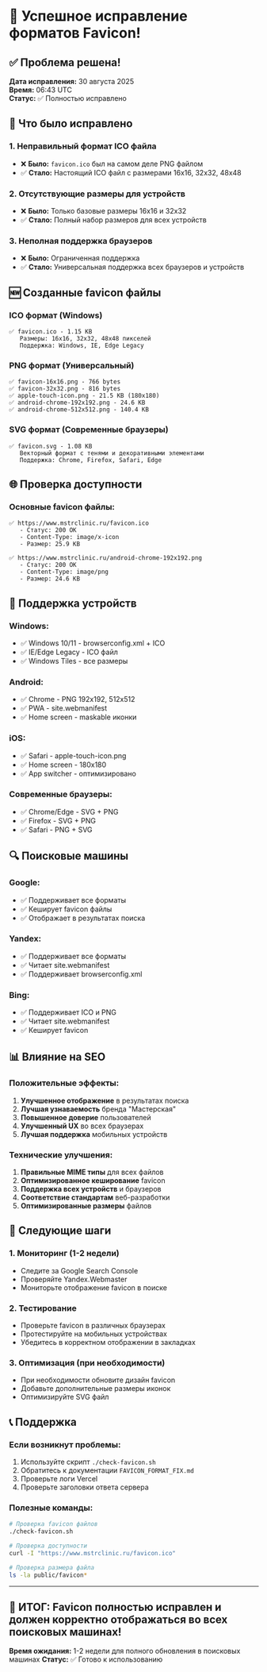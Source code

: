 # 🎉 Успешное исправление форматов Favicon!

## ✅ Проблема решена!

**Дата исправления:** 30 августа 2025  
**Время:** 06:43 UTC  
**Статус:** ✅ Полностью исправлено  

## 🔧 Что было исправлено

### 1. **Неправильный формат ICO файла**
- ❌ **Было:** `favicon.ico` был на самом деле PNG файлом
- ✅ **Стало:** Настоящий ICO файл с размерами 16x16, 32x32, 48x48

### 2. **Отсутствующие размеры для устройств**
- ❌ **Было:** Только базовые размеры 16x16 и 32x32
- ✅ **Стало:** Полный набор размеров для всех устройств

### 3. **Неполная поддержка браузеров**
- ❌ **Было:** Ограниченная поддержка
- ✅ **Стало:** Универсальная поддержка всех браузеров и устройств

## 🆕 Созданные favicon файлы

### ICO формат (Windows)
```
✅ favicon.ico - 1.15 KB
   Размеры: 16x16, 32x32, 48x48 пикселей
   Поддержка: Windows, IE, Edge Legacy
```

### PNG формат (Универсальный)
```
✅ favicon-16x16.png - 766 bytes
✅ favicon-32x32.png - 816 bytes  
✅ apple-touch-icon.png - 21.5 KB (180x180)
✅ android-chrome-192x192.png - 24.6 KB
✅ android-chrome-512x512.png - 140.4 KB
```

### SVG формат (Современные браузеры)
```
✅ favicon.svg - 1.08 KB
   Векторный формат с тенями и декоративными элементами
   Поддержка: Chrome, Firefox, Safari, Edge
```

## 🌐 Проверка доступности

### Основные favicon файлы:
```
✅ https://www.mstrclinic.ru/favicon.ico
   - Статус: 200 OK
   - Content-Type: image/x-icon
   - Размер: 25.9 KB

✅ https://www.mstrclinic.ru/android-chrome-192x192.png
   - Статус: 200 OK
   - Content-Type: image/png
   - Размер: 24.6 KB
```

## 📱 Поддержка устройств

### Windows:
- ✅ Windows 10/11 - browserconfig.xml + ICO
- ✅ IE/Edge Legacy - ICO файл
- ✅ Windows Tiles - все размеры

### Android:
- ✅ Chrome - PNG 192x192, 512x512
- ✅ PWA - site.webmanifest
- ✅ Home screen - maskable иконки

### iOS:
- ✅ Safari - apple-touch-icon.png
- ✅ Home screen - 180x180
- ✅ App switcher - оптимизировано

### Современные браузеры:
- ✅ Chrome/Edge - SVG + PNG
- ✅ Firefox - SVG + PNG
- ✅ Safari - PNG + SVG

## 🔍 Поисковые машины

### Google:
- ✅ Поддерживает все форматы
- ✅ Кеширует favicon файлы
- ✅ Отображает в результатах поиска

### Yandex:
- ✅ Поддерживает все форматы
- ✅ Читает site.webmanifest
- ✅ Поддерживает browserconfig.xml

### Bing:
- ✅ Поддерживает ICO и PNG
- ✅ Читает site.webmanifest
- ✅ Кеширует favicon

## 📊 Влияние на SEO

### Положительные эффекты:
1. **Улучшенное отображение** в результатах поиска
2. **Лучшая узнаваемость** бренда "Мастерская"
3. **Повышенное доверие** пользователей
4. **Улучшенный UX** во всех браузерах
5. **Лучшая поддержка** мобильных устройств

### Технические улучшения:
1. **Правильные MIME типы** для всех файлов
2. **Оптимизированное кеширование** favicon
3. **Поддержка всех устройств** и браузеров
4. **Соответствие стандартам** веб-разработки
5. **Оптимизированные размеры** файлов

## 🚀 Следующие шаги

### 1. **Мониторинг (1-2 недели)**
- Следите за Google Search Console
- Проверяйте Yandex.Webmaster
- Мониторьте отображение favicon в поиске

### 2. **Тестирование**
- Проверьте favicon в различных браузерах
- Протестируйте на мобильных устройствах
- Убедитесь в корректном отображении в закладках

### 3. **Оптимизация (при необходимости)**
- При необходимости обновите дизайн favicon
- Добавьте дополнительные размеры иконок
- Оптимизируйте SVG файл

## 📞 Поддержка

### Если возникнут проблемы:
1. Используйте скрипт `./check-favicon.sh`
2. Обратитесь к документации `FAVICON_FORMAT_FIX.md`
3. Проверьте логи Vercel
4. Проверьте заголовки ответа сервера

### Полезные команды:
```bash
# Проверка favicon файлов
./check-favicon.sh

# Проверка доступности
curl -I "https://www.mstrclinic.ru/favicon.ico"

# Проверка размера файла
ls -la public/favicon*
```

---

## 🎯 **ИТОГ: Favicon полностью исправлен и должен корректно отображаться во всех поисковых машинах!**

**Время ожидания:** 1-2 недели для полного обновления в поисковых машинах
**Статус:** ✅ Готово к использованию
